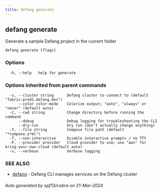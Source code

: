 ```yaml
---
title: defang generate
---
```

## defang generate

Generate a sample Defang project in the current folder

```
defang generate [flags]
```

### Options

```
  -h, --help   help for generate
```

### Options inherited from parent commands

```
  -s, --cluster string      Defang cluster to connect to (default "fabric-prod1.defang.dev")
      --color color-mode    Colorize output; "auto", "always" or "never" (default auto)
  -C, --cwd string          Change directory before running the command
      --debug               Debug logging for troubleshooting the CLI
      --dry-run             Dry run (don't actually change anything)
  -f, --file string         Compose file path (default "*compose.y*ml")
  -T, --non-interactive     Disable interactive prompts / no TTY
  -P, --provider provider   Cloud provider to use; use "aws" for bring-your-own-cloud (default auto)
  -v, --verbose             Verbose logging
```

### SEE ALSO

* [defang](defang.md)	 - Defang CLI manages services on the Defang cluster

###### Auto generated by spf13/cobra on 21-Mar-2024
